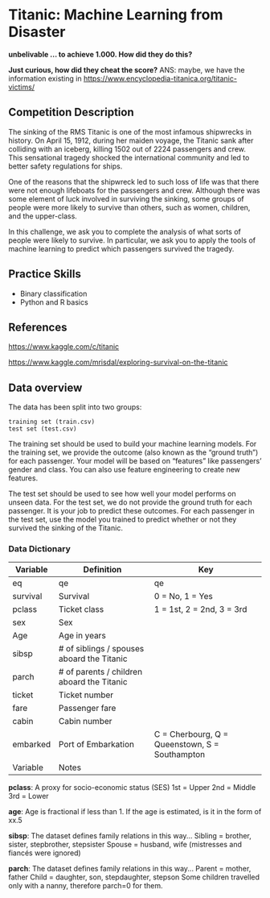 # Titanic: Machine Learning from Disaster

**unbelivable ... to achieve 1.000. How did they do this?**

**Just curious, how did they cheat the score?** ANS: maybe, we have the information existing in https://www.encyclopedia-titanica.org/titanic-victims/

## Competition Description

The sinking of the RMS Titanic is one of the most infamous shipwrecks in history.  On April 15, 1912, during her maiden voyage, the Titanic sank after colliding with an iceberg, killing 1502 out of 2224 passengers and crew. This sensational tragedy shocked the international community and led to better safety regulations for ships.

One of the reasons that the shipwreck led to such loss of life was that there were not enough lifeboats for the passengers and crew. Although there was some element of luck involved in surviving the sinking, some groups of people were more likely to survive than others, such as women, children, and the upper-class.

In this challenge, we ask you to complete the analysis of what sorts of people were likely to survive. In particular, we ask you to apply the tools of machine learning to predict which passengers survived the tragedy.

## Practice Skills
* Binary classification
* Python and R basics

## References
https://www.kaggle.com/c/titanic

https://www.kaggle.com/mrisdal/exploring-survival-on-the-titanic


## Data overview
The data has been split into two groups:

    training set (train.csv)
    test set (test.csv)

The training set should be used to build your machine learning models. For the training set, we provide the outcome (also known as the “ground truth”) for each passenger. Your model will be based on “features” like passengers’ gender and class. You can also use feature engineering to create new features.

The test set should be used to see how well your model performs on unseen data. For the test set, we do not provide the ground truth for each passenger. It is your job to predict these outcomes. For each passenger in the test set, use the model you trained to predict whether or not they survived the sinking of the Titanic.

### Data Dictionary

| **Variable**  | **Definition**  |**Key**  |
|----|----|----|
| eq | qe | qe | 
| survival | Survival | 0 = No, 1 = Yes |
| pclass | Ticket class | 1 = 1st, 2 = 2nd, 3 = 3rd
| sex | Sex |  | 	
| Age | Age in years |  |	
| sibsp | # of siblings / spouses aboard the Titanic |  | 	
| parch | # of parents / children aboard the Titanic |  |	
| ticket | Ticket number |  | 	
| fare | Passenger fare |  | 	
| cabin | Cabin number |  | 	
| embarked | Port of Embarkation | C = Cherbourg, Q = Queenstown, S = Southampton |
| Variable | Notes |  |

**pclass**: A proxy for socio-economic status (SES)
1st = Upper
2nd = Middle
3rd = Lower

**age**: Age is fractional if less than 1. If the age is estimated, is it in the form of xx.5

**sibsp**: The dataset defines family relations in this way...
Sibling = brother, sister, stepbrother, stepsister
Spouse = husband, wife (mistresses and fiancés were ignored)

**parch**: The dataset defines family relations in this way...
Parent = mother, father
Child = daughter, son, stepdaughter, stepson
Some children travelled only with a nanny, therefore parch=0 for them.
